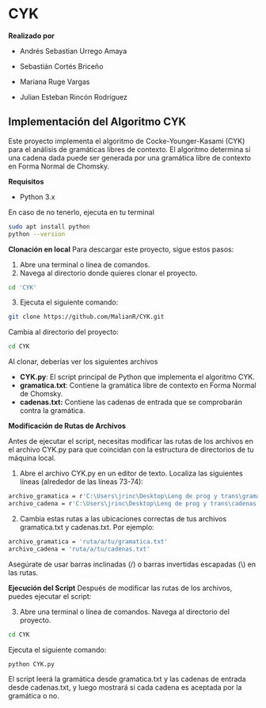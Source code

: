# CYK

**Realizado por**

- Andrés Sebastian Urrego Amaya

- Sebastián Cortés Briceño

- Mariana Ruge Vargas

- Julian Esteban Rincón Rodríguez


## Implementación del Algoritmo CYK

Este proyecto implementa el algoritmo de Cocke-Younger-Kasami (CYK) para el análisis de gramáticas libres de contexto. El algoritmo determina si una cadena dada puede ser generada por una gramática libre de contexto en Forma Normal de Chomsky.


**Requisitos**

- Python 3.x

En caso de no tenerlo, ejecuta en tu terminal

```bash
sudo apt install python
python --version
```


**Clonación en local**
Para descargar este proyecto, sigue estos pasos:

1. Abre una terminal o línea de comandos.
2. Navega al directorio donde quieres clonar el proyecto.
```bash
cd 'CYK'
```

3. Ejecuta el siguiente comando:
```bash
git clone https://github.com/MalianR/CYK.git
```

Cambia al directorio del proyecto:
```bash
cd CYK
```
Al clonar, deberías ver los siguientes archivos
- **CYK.py**: El script principal de Python que implementa el algoritmo CYK.
- **gramatica.txt**: Contiene la gramática libre de contexto en Forma Normal de Chomsky.
- **cadenas.txt:** Contiene las cadenas de entrada que se comprobarán contra la gramática.

**Modificación de Rutas de Archivos**

Antes de ejecutar el script, necesitas modificar las rutas de los archivos en el archivo CYK.py para que coincidan con la estructura de directorios de tu máquina local.

1. Abre el archivo CYK.py en un editor de texto.
Localiza las siguientes líneas (alrededor de las líneas 73-74):
```bash
archivo_gramatica = r'C:\Users\jrinc\Desktop\Leng de prog y trans\gramatica.txt'
archivo_cadena = r'C:\Users\jrinc\Desktop\Leng de prog y trans\cadenas.txt'
```

2. Cambia estas rutas a las ubicaciones correctas de tus archivos gramatica.txt y cadenas.txt. Por ejemplo:
```bash
archivo_gramatica = 'ruta/a/tu/gramatica.txt'
archivo_cadena = 'ruta/a/tu/cadenas.txt'
```
Asegúrate de usar barras inclinadas (/) o barras invertidas escapadas (\\) en las rutas.

**Ejecución del Script**
Después de modificar las rutas de los archivos, puedes ejecutar el script:

3. Abre una terminal o línea de comandos.
Navega al directorio del proyecto.
```bash
cd CYK
```
Ejecuta el siguiente comando:
```bash
python CYK.py
```

El script leerá la gramática desde gramatica.txt y las cadenas de entrada desde cadenas.txt, y luego mostrará si cada cadena es aceptada por la gramática o no.
